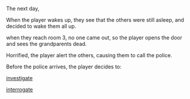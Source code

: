 
The next day,

When the player wakes up, they see that the others were still asleep, and decided to wake them all up.

when they reach room 3, no one came out, so the player opens the door and sees the grandparents dead.

Horrified, the player alert the others, causing them to call the police.

Before the police arrives, the player decides to:

[investigate](investigation.md)

[interrogate](interrogation.md)